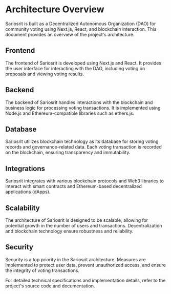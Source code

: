 # Architecture Overview

Sariosrit is built as a Decentralized Autonomous Organization (DAO) for community voting using Next.js, React, and blockchain interaction. This document provides an overview of the project's architecture.

## Frontend
The frontend of Sariosrit is developed using Next.js and React. It provides the user interface for interacting with the DAO, including voting on proposals and viewing voting results.

## Backend
The backend of Sariosrit handles interactions with the blockchain and business logic for processing voting transactions. It is implemented using Node.js and Ethereum-compatible libraries such as ethers.js.

## Database
Sariosrit utilizes blockchain technology as its database for storing voting records and governance-related data. Each voting transaction is recorded on the blockchain, ensuring transparency and immutability.

## Integrations
Sariosrit integrates with various blockchain protocols and Web3 libraries to interact with smart contracts and Ethereum-based decentralized applications (dApps).

## Scalability
The architecture of Sariosrit is designed to be scalable, allowing for potential growth in the number of users and transactions. Decentralization and blockchain technology ensure robustness and reliability.

## Security
Security is a top priority in the Sariosrit architecture. Measures are implemented to protect user data, prevent unauthorized access, and ensure the integrity of voting transactions.

For detailed technical specifications and implementation details, refer to the project's source code and documentation.
